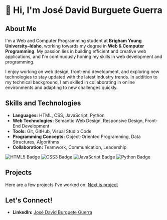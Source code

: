 # 👋 Hi, I'm José David Burguete Guerra

## About Me
I'm a Web and Computer Programming student at **Brigham Young University–Idaho**, working towards my degree in **Web & Computer Programming**. My passion lies in building efficient and creative web applications, and I'm continuously honing my skills in web development and programming.

I enjoy working on web design, front-end development, and exploring new technologies to stay updated with the latest industry trends. In addition to my technical background, I am skilled in collaborating in online environments and adapting to new challenges quickly.

## Skills and Technologies
- **Languages:** HTML, CSS, JavaScript, Python
- **Web Technologies:** Semantic Web Design, Responsive Design, Front-End Development
- **Tools:** Git, GitHub, Visual Studio Code
- **Programming Concepts:** Object-Oriented Programming, Data Structures, Algorithms
- **Collaboration:** Teamwork, Communication, Leadership

![HTML5 Badge](https://img.shields.io/badge/HTML5-E34F26?style=for-the-badge&logo=html5&logoColor=white)
![CSS3 Badge](https://img.shields.io/badge/CSS3-1572B6?style=for-the-badge&logo=css3&logoColor=white)
![JavaScript Badge](https://img.shields.io/badge/JavaScript-F7DF1E?style=for-the-badge&logo=javascript&logoColor=black)
![Python Badge](https://img.shields.io/badge/Python-3776AB?style=for-the-badge&logo=python&logoColor=white)

## Projects
Here are a few projects I've worked on:
[Next.js project](https://wdd430-project.vercel.app/)

## Let's Connect!
- **LinkedIn:** [José David Burguete Guerra](https://www.linkedin.com/in/jose-david-burguete-guerra-aba8a8224/)
